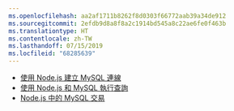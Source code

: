 ```yaml
---
ms.openlocfilehash: aa2af1711b8262f8d0303f66772aab39a34de912
ms.sourcegitcommit: 2efdb9d8a8f8a2c1914bd545a8c22ae6fe0f463b
ms.translationtype: HT
ms.contentlocale: zh-TW
ms.lasthandoff: 07/15/2019
ms.locfileid: "68285639"
---
```

* [使用 Node.js 建立 MySQL 連線](https://github.com/mysqljs/mysql/blob/master/Readme.md#establishing-connections)
* [使用 Node.js 和 MySQL 執行查詢](https://github.com/mysqljs/mysql/blob/master/Readme.md#performing-queries)
* [Node.js 中的 MySQL 交易](https://github.com/mysqljs/mysql/blob/master/Readme.md#transactions)


